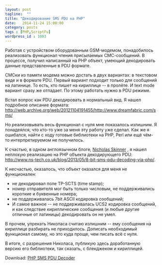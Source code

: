 ```yaml
---
layout: post
tagline:  ""
title: "Декодирование SMS PDU на PHP"
date:   2014-11-24 15:00:00
category: posts
tags : [PHP,ScriptFu]
wordpress_id : 1003
---
```


Работая с устройством оборудованным GSM-модемом, понадобилось реализовать функционал чтения присылаемых СМС-сообщений. 
В процессе, получил написанный на PHP объект, умеющий декодировать данные представленные в PDU формате.


СМСки из памяти модема можно достать в двух вариантах: в текстовом виде и в формате PDU. Первый вариант подходит только для сообщений на латинице. То есть, кто пишет на кириллице -- в пролёте. И text mode вариант сразу же отпадает. По этому работать нужно в PDU режиме.

Встал вопрос как PDU декодировать в нормальный вид. Я нашел подробное описание формата: http://web.archive.org/web/20121104191455/http://www.dreamfabric.com/sms/

Но реализовывать весь функционал с нуля мне показалось излишним. Я понадеялся, что кто-то уже за меня эту работу уже сделал. Как же я ошибался, найти с ходу готовые библиотеки на PHP, Perl или ещё чём-то интерпретируемом не получилось.

К счастью, в одном англоязычном блоге, [Nicholas Skinner](http://www.ns-tech.co.uk/) , я нашел неплохую реализацию на PHP объекта декодирующего PDU: http://www.ns-tech.co.uk/blog/2013/05/8-bit-sms-pdu-decoding-via-php/.

К несчастью, оказалось, что объект оказался для меня не функционален: 

+ не декодировал поле TP-SCTS (time stamp);
+ номер отправителя мог быть только числовым, не поддерживались короткие и буквенные номера;
+ не поддерживалась 7bit ASCII кодировка сообщений;
+ И самое важное -- не поддерживалась UCS2 кодировка сообщений, и как следствие кириллические сообщения (и любые другие отличные от латиницы) декодировать он не умел. 

В прочем, упрекать Николаса считаю излишним -- ему сообщения на кириллице разбирать не приходилось. Дописать необходимый функционал самому, но это куда проще, чем писать всё с нуля.

В итоге, с разрешения Николаса, публикую здесь доработанную версию его библиотеки, так сказать, с блекджеком и кириллицей. 

Download: [PHP SMS PDU Decoder](/files/sms_pdu_decode.php)